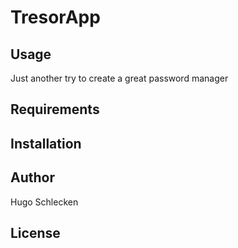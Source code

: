 # TresorApp

## Usage

Just another try to create a great password manager

## Requirements

## Installation

## Author

Hugo Schlecken

## License

<!-- 
otool -L CeleturKit

plain:Test, the quick brown fox jumps over the lazy dog, 123,123,123
key:m5khv18JXKFVIET8pHa0AB4HSaTesxEQ
encryptedText:8e96d94452f14c554b63425f4ac7566d23ee560007ceb4e36b30180971e7bc9708efdc31c2d38bb3474b87f883813253dafa6f236f9f909cbb4b4781fa9ba934

encrypt with openssl using aes256 in ecb:
echo -n "Test, the quick brown fox jumps over the lazy dog, 123,123,123" | openssl enc -aes-256-ecb -K $(echo -n "m5khv18JXKFVIET8pHa0AB4HSaTesxEQ" | xxd -p|tr -d '\n') -nosalt|xxd -p

decrypt with openssl using aes256 in ecb:
FeldBook:TresorApp fe$ echo -n "8e96d94452f14c554b63425f4ac7566d23ee560007ceb4e36b30180971e7bc9708efdc31c2d38bb3474b87f883813253dafa6f236f9f909cbb4b4781fa9ba934" | xxd -r -p | openssl enc -d -aes-256-ecb -K $(echo -n "m5khv18JXKFVIET8pHa0AB4HSaTesxEQ" | xxd -p|tr -d '\n') | hexdump -C
00000000  54 65 73 74 2c 20 74 68  65 20 71 75 69 63 6b 20  |Test, the quick |
00000010  62 72 6f 77 6e 20 66 6f  78 20 6a 75 6d 70 73 20  |brown fox jumps |
00000020  6f 76 65 72 20 74 68 65  20 6c 61 7a 79 20 64 6f  |over the lazy do|
00000030  67 2c 20 31 32 33 2c 31  32 33 2c 31 32 33        |g, 123,123,123|
0000003e


-->
